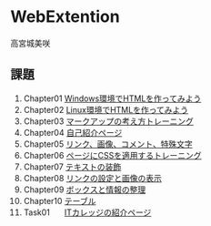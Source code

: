 # WebExtention
高宮城美咲

## 課題
1. Chapter01 [Windows環境でHTMLを作ってみよう](chapter01/ch01-firsthtml-win.html)
1. Chapter02 [Linux環境でHTMLを作ってみよう](chapter02/ch02-firsthtml-linux.html)
1. Chapter03 [マークアップの考え方トレーニング](chapter03/ch03-markuptag1.html)
1. Chapter04 [自己紹介ページ](chapter04/ch04-markuptag1.html)
1. Chapter05 [リンク、画像、コメント、特殊文字](chapter05/ch05-markuptag2.html)
1. Chapter06 [ページにCSSを適用するトレーニング](chapter06/index.html)
1. Chapter07 [テキストの装飾](chapter07/ch07-fontsytle.html)
1. Chapter08 [リンクの設定と画像の表示](chapter08/ch08-linkimg.html)
1. Chapter09 [ボックスと情報の整理](chapter09/ch09-boxcss.html)
1. Chapter10 [テーブル](chapter10/ch10-table.html)
1. Task01 &ensp; &ensp; [ITカレッジの紹介ページ](Task01/index.html)
